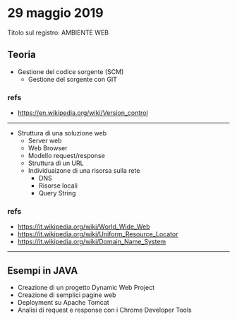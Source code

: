 29 maggio 2019
==============

Titolo sul registro: AMBIENTE WEB

## Teoria

- Gestione del codice sorgente (SCM)
  - Gestione del sorgente con GIT

### refs
- https://en.wikipedia.org/wiki/Version_control

***

- Struttura di una soluzione web
  - Server web
  - Web Browser
  - Modello request/response
  - Struttura di un URL
  - Individuaizone di una risorsa sulla rete
    - DNS
    - Risorse locali
    - Query String

### refs
- https://it.wikipedia.org/wiki/World_Wide_Web
- https://it.wikipedia.org/wiki/Uniform_Resource_Locator
- https://it.wikipedia.org/wiki/Domain_Name_System

***

## Esempi in JAVA

- Creazione di un progetto Dynamic Web Project
- Creazione di semplici pagine web
- Deployment su Apache Tomcat
- Analisi di request e response con i Chrome Developer Tools